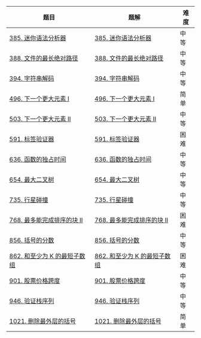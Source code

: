 | 题目                                                         | 题解                                                         | 难度 |
| ------------------------------------------------------------ | ------------------------------------------------------------ | ---- |
| [385. 迷你语法分析器](https://leetcode-cn.com/problems/mini-parser/) | [385. 迷你语法分析器](https://github.com/ZonzeeLi/LeetCode/blob/master/index/381-390/385.%20%E8%BF%B7%E4%BD%A0%E8%AF%AD%E6%B3%95%E5%88%86%E6%9E%90%E5%99%A8.md) | 中等 |
| [388. 文件的最长绝对路径](https://leetcode-cn.com/problems/longest-absolute-file-path/) | [388. 文件的最长绝对路径](https://github.com/ZonzeeLi/LeetCode/blob/master/index/381-390/388.%20%E6%96%87%E4%BB%B6%E7%9A%84%E6%9C%80%E9%95%BF%E7%BB%9D%E5%AF%B9%E8%B7%AF%E5%BE%84.md) | 中等 |
| [394. 字符串解码](https://leetcode.cn/problems/decode-string/) | [394. 字符串解码](https://github.com/ZonzeeLi/LeetCode/blob/master/index/391-400/394.%20%E5%AD%97%E7%AC%A6%E4%B8%B2%E8%A7%A3%E7%A0%81.md) | 中等 |
| [496. 下一个更大元素 I](https://leetcode.cn/problems/next-greater-element-i/) | [496. 下一个更大元素 I](https://github.com/ZonzeeLi/LeetCode/blob/master/index/491-500/496.%20%E4%B8%8B%E4%B8%80%E4%B8%AA%E6%9B%B4%E5%A4%A7%E5%85%83%E7%B4%A0%20I.md) | 简单 |
| [503. 下一个更大元素 II](https://leetcode.cn/problems/next-greater-element-ii/) | [503. 下一个更大元素 II](https://github.com/ZonzeeLi/LeetCode/blob/master/index/501-510/503.%20%E4%B8%8B%E4%B8%80%E4%B8%AA%E6%9B%B4%E5%A4%A7%E5%85%83%E7%B4%A0%20II.md) | 中等 |
| [591. 标签验证器](https://leetcode-cn.com/problems/tag-validator/) | [591. 标签验证器](https://github.com/ZonzeeLi/LeetCode/blob/master/index/591-600/591.%20%E6%A0%87%E7%AD%BE%E9%AA%8C%E8%AF%81%E5%99%A8.md) | 困难 |
| [636. 函数的独占时间](https://leetcode.cn/problems/exclusive-time-of-functions/) | [636. 函数的独占时间](https://github.com/ZonzeeLi/LeetCode/blob/master/index/631-640/636.%20%E5%87%BD%E6%95%B0%E7%9A%84%E7%8B%AC%E5%8D%A0%E6%97%B6%E9%97%B4.md) | 中等 |
| [654. 最大二叉树](https://leetcode.cn/problems/maximum-binary-tree/) | [654. 最大二叉树](https://github.com/ZonzeeLi/LeetCode/blob/master/index/651-660/654.%20%E6%9C%80%E5%A4%A7%E4%BA%8C%E5%8F%89%E6%A0%91.md) | 中等 |
| [735. 行星碰撞](https://leetcode.cn/problems/asteroid-collision/) | [735. 行星碰撞](https://github.com/ZonzeeLi/LeetCode/blob/master/index/731-740/735.%20行星碰撞.md) | 中等 |
| [768. 最多能完成排序的块 II](https://leetcode.cn/problems/max-chunks-to-make-sorted-ii/) | [768. 最多能完成排序的块 II](https://github.com/ZonzeeLi/LeetCode/blob/master/index/761-770/768.%20%E6%9C%80%E5%A4%9A%E8%83%BD%E5%AE%8C%E6%88%90%E6%8E%92%E5%BA%8F%E7%9A%84%E5%9D%97%20II.md) | 困难 |
| [856. 括号的分数](https://leetcode.cn/problems/score-of-parentheses/) | [856. 括号的分数](https://github.com/ZonzeeLi/LeetCode/blob/master/index/851-860/856.%20%E6%8B%AC%E5%8F%B7%E7%9A%84%E5%88%86%E6%95%B0.md) | 中等 |
| [862. 和至少为 K 的最短子数组](https://leetcode.cn/problems/shortest-subarray-with-sum-at-least-k/) | [862. 和至少为 K 的最短子数组](https://github.com/ZonzeeLi/LeetCode/blob/master/index/861-870/862.%20%E5%92%8C%E8%87%B3%E5%B0%91%E4%B8%BA%20K%20%E7%9A%84%E6%9C%80%E7%9F%AD%E5%AD%90%E6%95%B0%E7%BB%84.md)                                                             | 困难 |
| [901. 股票价格跨度](https://leetcode.cn/problems/online-stock-span/) | [901. 股票价格跨度](https://github.com/ZonzeeLi/LeetCode/blob/master/index/901-910/901.%20%E8%82%A1%E7%A5%A8%E4%BB%B7%E6%A0%BC%E8%B7%A8%E5%BA%A6.md) | 中等 |
| [946. 验证栈序列](https://leetcode.cn/problems/validate-stack-sequences/) | [946. 验证栈序列](https://github.com/ZonzeeLi/LeetCode/blob/master/index/941-950/946.%20%E9%AA%8C%E8%AF%81%E6%A0%88%E5%BA%8F%E5%88%97.md) | 中等 |
| [1021. 删除最外层的括号](https://leetcode.cn/problems/remove-outermost-parentheses/) | [1021. 删除最外层的括号](https://github.com/ZonzeeLi/LeetCode/blob/master/index/1021-1030/1021.%20%E5%88%A0%E9%99%A4%E6%9C%80%E5%A4%96%E5%B1%82%E7%9A%84%E6%8B%AC%E5%8F%B7.md) | 简单 |

